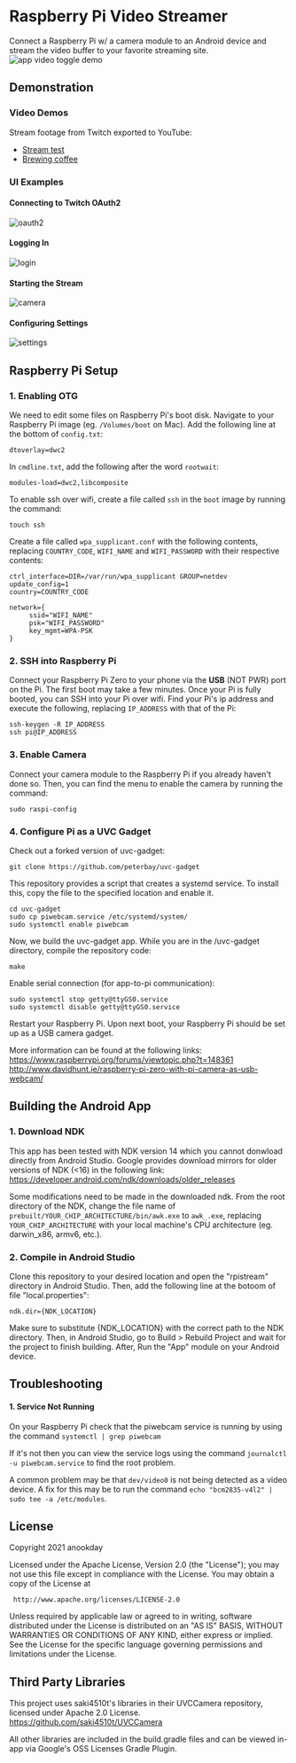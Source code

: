# Raspberry Pi Video Streamer
Connect a Raspberry Pi w/ a camera module to an Android device and stream the video buffer to your favorite streaming site.
![app video toggle demo](./rpistream/gifs/video-on.gif)

## Demonstration

### Video Demos
Stream footage from Twitch exported to YouTube:
* [Stream test](https://youtu.be/HH8--Y9alM4)
* [Brewing coffee](https://youtu.be/JZYzalgvrYE) 

### UI Examples
#### Connecting to Twitch OAuth2
![oauth2](./rpistream/gifs/login.gif)
#### Logging In
![login](./rpistream/gifs/login-done.gif)
#### Starting the Stream
![camera](./rpistream/gifs/stream-on.gif)
#### Configuring Settings
![settings](./rpistream/gifs/settings.gif)

## Raspberry Pi Setup

### 1. Enabling OTG
We need to edit some files on Raspberry Pi's boot disk. Navigate to your Raspberry Pi image (eg. `/Volumes/boot` on Mac). Add the following line at the bottom of `config.txt`:
```
dtoverlay=dwc2
```
In `cmdline.txt`, add the following after the word `rootwait`:
```
modules-load=dwc2,libcomposite
```
To enable ssh over wifi, create a file called `ssh` in the `boot` image by running the command:
```
touch ssh
```
Create a file called `wpa_supplicant.conf` with the following contents, replacing `COUNTRY_CODE`, `WIFI_NAME` and `WIFI_PASSWORD` with their respective contents:
```
ctrl_interface=DIR=/var/run/wpa_supplicant GROUP=netdev
update_config=1
country=COUNTRY_CODE

network={
     ssid="WIFI_NAME"
     psk="WIFI_PASSWORD"
     key_mgmt=WPA-PSK
}
```

### 2. SSH into Raspberry Pi
Connect your Raspberry Pi Zero to your phone via the <b>USB</b> (NOT PWR) port on the Pi. The first boot may take a few minutes. Once your Pi is fully booted, you can SSH into your Pi over wifi. Find your Pi's ip address and execute the following, replacing `IP_ADDRESS` with that of the Pi:
```
ssh-keygen -R IP_ADDRESS
ssh pi@IP_ADDRESS
```

### 3. Enable Camera
Connect your camera module to the Raspberry Pi if you already haven't done so. Then, you can find the menu to enable the camera by running the command:
```
sudo raspi-config
```

### 4. Configure Pi as a UVC Gadget
Check out a forked version of uvc-gadget:
```
git clone https://github.com/peterbay/uvc-gadget
```
This repository provides a script that creates a systemd service. To install this, copy the file to the specified location and enable it.
```
cd uvc-gadget
sudo cp piwebcam.service /etc/systemd/system/
sudo systemctl enable piwebcam
```
Now, we build the uvc-gadget app. While you are in the /uvc-gadget directory, compile the repository code:
```
make
```
Enable serial connection (for app-to-pi communication):
```
sudo systemctl stop getty@ttyGS0.service
sudo systemctl disable getty@ttyGS0.service
```
Restart your Raspberry Pi. Upon next boot, your Raspberry Pi should be set up as a USB camera gadget.

More information can be found at the following links:
https://www.raspberrypi.org/forums/viewtopic.php?t=148361
http://www.davidhunt.ie/raspberry-pi-zero-with-pi-camera-as-usb-webcam/

## Building the Android App

### 1. Download NDK
This app has been tested with NDK version 14 which you cannot donwload directly from Android Studio. Google provides download mirrors for older versions of NDK (<16) in the following link: 
https://developer.android.com/ndk/downloads/older_releases

Some modifications need to be made in the downloaded ndk. From the root directory of the NDK, change the file name of `prebuilt/YOUR_CHIP_ARCHITECTURE/bin/awk.exe` to `awk_.exe`, replacing `YOUR_CHIP_ARCHITECTURE` with your local machine's CPU architecture (eg. darwin_x86, armv6, etc.).

### 2. Compile in Android Studio
Clone this repository to your desired location and open the "rpistream" directory in Android Studio. Then, add the following line at the botoom of file "local.properties":
```
ndk.dir={NDK_LOCATION}
```
Make sure to substitute {NDK_LOCATION} with the correct path to the NDK directory.
Then, in Android Studio, go to Build > Rebuild Project and wait for the project to finish building. After, Run the "App" module on your Android device.

## Troubleshooting
#### 1. Service Not Running
On your Raspberry Pi check that the piwebcam service is running by using the command `systemctl | grep piwebcam`

If it's not then you can view the service logs using the command `journalctl -u piwebcam.service` to find the root problem.

A common problem may be that `dev/video0` is not being detected as a video device. A fix for this may be to run the command `echo "bcm2835-v4l2" | sudo tee -a /etc/modules`.

## License
Copyright 2021 anookday

 Licensed under the Apache License, Version 2.0 (the "License");
 you may not use this file except in compliance with the License.
 You may obtain a copy of the License at

     http://www.apache.org/licenses/LICENSE-2.0

 Unless required by applicable law or agreed to in writing, software
 distributed under the License is distributed on an "AS IS" BASIS,
 WITHOUT WARRANTIES OR CONDITIONS OF ANY KIND, either express or implied.
 See the License for the specific language governing permissions and
 limitations under the License.
 
## Third Party Libraries
This project uses saki4510t's libraries in their UVCCamera repository, licensed under Apache 2.0 License.
https://github.com/saki4510t/UVCCamera

All other libraries are included in the build.gradle files and can be viewed in-app via Google's OSS Licenses Gradle Plugin.
